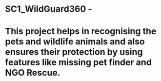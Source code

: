 # SC1_WildGuard360 - 
# This project helps in recognising the pets and wildlife animals and also ensures their protection by using features like missing pet finder and NGO Rescue.

